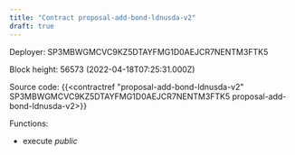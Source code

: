 ```yaml
---
title: "Contract proposal-add-bond-ldnusda-v2"
draft: true
---
```

Deployer: SP3MBWGMCVC9KZ5DTAYFMG1D0AEJCR7NENTM3FTK5


 



Block height: 56573 (2022-04-18T07:25:31.000Z)

Source code: {{<contractref "proposal-add-bond-ldnusda-v2" SP3MBWGMCVC9KZ5DTAYFMG1D0AEJCR7NENTM3FTK5 proposal-add-bond-ldnusda-v2>}}

Functions:

* execute _public_
